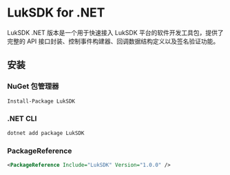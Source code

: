 # LukSDK for .NET

LukSDK .NET 版本是一个用于快速接入 LukSDK 平台的软件开发工具包，提供了完整的 API 接口封装、控制事件构建器、回调数据结构定义以及签名验证功能。

## 安装

### NuGet 包管理器

```bash
Install-Package LukSDK
```

### .NET CLI

```bash
dotnet add package LukSDK
```

### PackageReference

```xml
<PackageReference Include="LukSDK" Version="1.0.0" />
```
